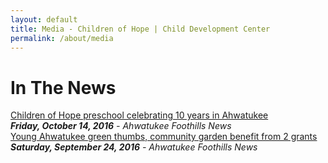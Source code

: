 ```yaml
---
layout: default
title: Media - Children of Hope | Child Development Center
permalink: /about/media
---
```


In The News
===

<div class="ui hidden divider"></div>

<div class="ui media very relaxed divided list">
<div class="item">
    <div class="header">
      <a target="_blank" href="http://www.ahwatukee.com/community_focus/article_8c3248b0-917e-11e6-8a2b-27c24d7fafe0.html">
        Children of Hope preschool celebrating 10 years in Ahwatukee
      </a>
    </div>
    <i><b>Friday, October 14, 2016</b> - Ahwatukee Foothills News</i>
  </div>
  <div class="item">
    <div class="header">
      <a target="_blank" href="http://www.ahwatukee.com/arts_life/article_5fc38982-81bc-11e6-bc1c-fbf8d86e8b8a.html">
        Young Ahwatukee green thumbs, community garden benefit from 2 grants
      </a>
    </div>
    <i><b>Saturday, September 24, 2016</b> - Ahwatukee Foothills News</i>
  </div>
</div>
